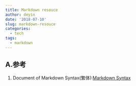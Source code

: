 ```yaml
---
title: Markdown resouce
author: deyin
date: '2018-07-10'
slug: markdown-resouce
categories: 
  - tech
tags:
  - markdown
---
```


## A.参考 ##

1. Document of Markdown Syntax(繁体):[Markdown Syntax](https://markdown.tw/#blockquote)